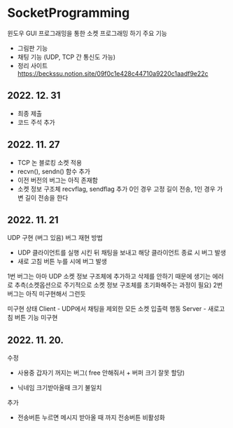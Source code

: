 # SocketProgramming
윈도우 GUI 프로그래밍을 통한 소켓 프로그래밍 하기
주요 기능
- 그림판 기능
- 채팅 기능 (UDP, TCP 간 통신도 가능)
- 정리 사이트
https://beckssu.notion.site/09f0c1e428c44710a9220c1aadf9e22c
## 2022. 12. 31
- 최종 제출
- 코드 주석 추가

## 2022. 11. 27
- TCP 논 블로킹 소켓 적용
- recvn(), sendn() 함수 추가
- 이전 버전의 버그는 아직 존재함
- 소켓 정보 구조체 recvflag, sendflag 추가 0인 경우 고정 길이 전송, 1인 경우 가변 길이 전송을 한다

## 2022. 11. 21
UDP 구현 (버그 있음)
버그 재현 방법
- UDP 클라이언트를 실행 시킨 뒤 채팅을 보내고 해당 클라이언트 종료 시 버그 발생
- 새로 고침 버튼 누를 시에 버그 발생

1번 버그는 아마 UDP 소켓 정보 구조체에 추가하고 삭제를 안하기 때문에 생기는 에러로 추측(소켓옵션으로 주기적으로 소켓 정보 구조체를 초기화해주는 과정이 필요)
2번 버그는 아직 미구현해서 그런듯

미구현 상태
Client - UDP에서 채팅을 제외한 모든 소켓 입출력 행동
Server - 새로고침 버튼 기능 미구현 
## 2022. 11. 20.
수정
- 사용중 갑자기 꺼지는 버그( free 안해줘서  + 버퍼 크기 잘못 할당)

- 닉네임 크기받아올때 크기 불일치

추가
- 전송버튼 누르면 메시지 받아올 때 까지 전송버튼 비활성화
